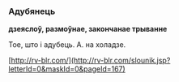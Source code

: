 ### Адубянець
**дзеяслоў, размоўнае, закончанае трыванне**

Тое, што і адубець. А. на холадзе.

<a rel="author">[http://rv-blr.com/](http://rv-blr.com/slounik.jsp?letterId=0&maskId=0&pageId=167)</a>
